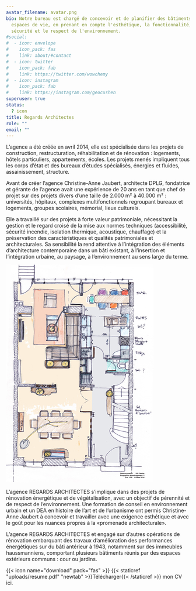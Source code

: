 ```yaml
---
avatar_filename: avatar.png
bio: Notre bureau est chargé de concevoir et de planifier des bâtiments et des
  espaces de vie, en prenant en compte l'esthétique, la fonctionnalité, la
  sécurité et le respect de l'environnement.
#social:
#  - icon: envelope
#    icon_pack: fas
#    link: about/#contact
#  - icon: twitter
#    icon_pack: fab
#    link: https://twitter.com/wowchemy
#  - icon: instagram
#    icon_pack: fab
#    link: https://instagram.com/geocushen
superuser: true
status:
  ? icon
title: Regards Architectes
role: ""
email: ""
---
```

L’agence a été créée en avril 2014, elle est spécialisée dans les projets de construction, restructuration, réhabilitation et de rénovation : logements, hôtels particuliers, appartements, écoles. Les projets menés impliquent tous les corps d’état et des bureaux d’études spécialisés, énergies et fluides, assainissement, structure.

Avant de créer l’agence Christine-Anne Jaubert, architecte DPLG, fondatrice et gérante de l’agence avait une expérience de 20 ans en tant que chef de projet sur des projets divers d’une taille de 2.000 m² à 40.000 m² : universités, hôpitaux, complexes multifonctionnels regroupant bureaux et logements, groupes scolaires, mémorial, lieux culturels.

Elle a travaillé sur des projets à forte valeur patrimoniale, nécessitant la gestion et le regard croisé de la mise aux normes techniques (accessibilité, sécurité incendie, isolation thermique, acoustique, chauffage) et la préservation des caractéristiques et qualités patrimoniales et architecturales. Sa sensibilité la rend attentive à l’intégration des éléments d’architecture contemporaine dans un bâti existant, à l’insertion et l’intégration urbaine, au paysage, à l’environnement au sens large du terme.

![screen reader text padding_left="3"](Croquis_1.jpg)

L’agence REGARDS ARCHITECTES s’implique dans des projets de rénovation énergétique et de végétalisation, avec un objectif de pérennité et de respect de l’environnement.
Une formation de conseil en environnement urbain et un DEA en histoire de l’art et de l’urbanisme ont permis Christine-Anne Jaubert à concevoir et travailler avec une exigence esthétique et avec le goût pour les nuances propres à la  «promenade architecturale».

L’agence REGARDS ARCHITECTES et engagé sur d’autres opérations de rénovation embarquant des travaux d’amélioration des performances énergétiques sur du bâti antérieur à 1943, notamment sur des immeubles haussmanniens, comportant plusieurs bâtiments réunis par des espaces extérieurs communs : cour ou jardins.


{{< icon name="download" pack="fas" >}} {{< staticref "uploads/resume.pdf" "newtab" >}}Télécharger{{< /staticref >}} mon CV ici.

